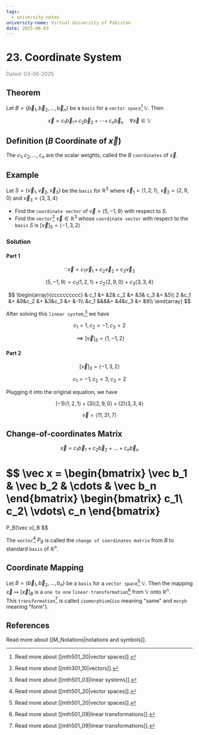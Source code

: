 ```yaml
---
tags:
  - university-notes
university-name: Virtual University of Pakistan
date: 2025-06-03
---
```


# 23. Coordinate System

<span style="color: gray;">Dated: 03-06-2025</span>

## Theorem

Let $B =\{\vec b_1, \vec b_2, \ldots, \vec b_n\}$ be a `basis` for a `vector space`[^1] $\mathbb V$. Then  

$$\vec x = c_1 \vec b_1 + \, c_2 \vec b_2 + \cdots + \, c_n \vec b_n \quad \forall \vec x \in \mathbb V$$

## Definition ($B$ Coordinate of $\vec x$)

The $c_1, c_2, \ldots, c_n$ are the scalar weights, called the $B$ `coordinates` of $\vec x$.

## Example

Let $S = \{\vec v_1, \vec v_2, \vec v_3\}$ be the `basis` for $\mathbb R^3$ where $\vec v_1 = \langle1, 2, 1\rangle$, $\vec v_2 = \langle2, 9, 0\rangle$ and $\vec v_3 = \langle3, 3, 4\rangle$

- Find the `coordinate vector` of $\vec v = \langle5, -1, 9\rangle$ with respect to $S$.
- Find the `vector`[^2] $\vec v \in \mathbb R^3$ whose `coordinate vector` with respect to the `basis` $S$ is $[\vec v]_S = \langle-1, 3, 2\rangle$

### Solution

#### Part 1

$$\because \vec x = c_1 \vec v_1 + c_2 \vec v_2 + c_3 \vec v_3$$

$$\langle5, -1, 9\rangle = c_1 \langle1, 2, 1\rangle + c_2\langle2, 9, 0\rangle + c_3 \langle3, 3, 4\rangle$$

$$
\begin{array}{cccccccccc}
	& c_1 &+ &2& c_2 &+ &3& c_3 &= &5\\
	2 &c_1 &+ &9&c_2 &+ &3&c_3 &= &-1\\
	&c_1 &&&&+ &4&c_3 &= &9\\
\end{array}
$$

After solving this `linear system`,[^3] we have  

$$c_1 = 1, c_2 = -1, c_3 = 2$$

$$\implies [\vec v]_S = \langle1, -1, 2\rangle$$

#### Part 2

$$[\vec v]_S = \langle-1, 3, 2\rangle$$

$$c_1 = -1, c_2 = 3, c_3 = 2$$

Plugging it into the original equation, we have  

$$(-1) \langle1, 2, 1\rangle + (3)\langle2, 9, 0\rangle + (2)\langle3, 3, 4\rangle$$

$$\vec v= \langle11, 31, 7\rangle$$

## Change-of-coordinates Matrix

$$\vec x = c_1 \vec b_1 + c_2 \vec b_2 + \ldots + c_n \vec b_n$$

$$
\vec x =
\begin{bmatrix}
	\vec b_1 & \vec b_2 & \cdots & \vec b_n
\end{bmatrix}
\begin{bmatrix}
	c_1\\
	c_2\\
	\vdots\\
	c_n
\end{bmatrix}
=
P_B[\vec x]_B
$$

The `vector`[^1] $P_B$ is called the `change of coordinates matrix` from $B$ to standard `basis` of $\mathbb R^n$.

## Coordinate Mapping

Let $B = \{\vec b_1, \vec b_2, \ldots, b_n\}$ be a `basis` for a `vector space`[^1] $\mathbb V$. Then the mapping $\vec x \mapsto [\vec x]_B$ is a `one to one` `linear transformation`[^4] from $\mathbb V$ onto $\mathbb R^n$.  
This `transformation`[^4] is called `isomorphism`(`iso` meaning "same" and `morph` meaning "form").

## References

Read more about [[M_Notations|notations and symbols]].

[^1]: Read more about [[mth501_20|vector spaces]].
[^2]: Read more about [[mth301_10|vectors]].
[^3]: Read more about [[mth501_03|linear systems]].
[^4]: Read more about [[mth501_09|linear transformations]].